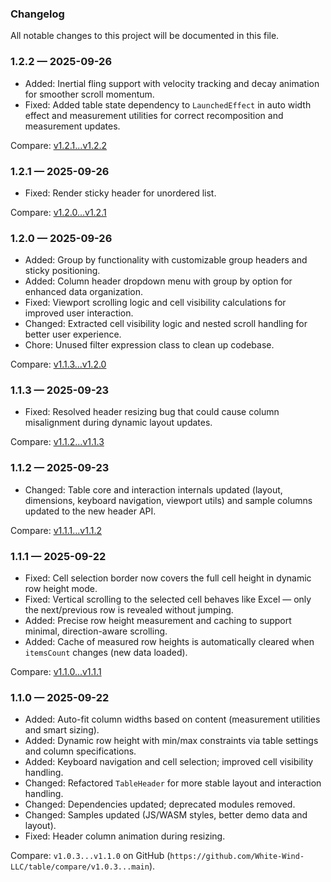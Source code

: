 ### Changelog

All notable changes to this project will be documented in this file.

### 1.2.2 — 2025-09-26

- Added: Inertial fling support with velocity tracking and decay animation for smoother scroll momentum.
- Fixed: Added table state dependency to `LaunchedEffect` in auto width effect and measurement utilities for correct
  recomposition and measurement updates.

Compare: [v1.2.1...v1.2.2](https://github.com/White-Wind-LLC/table/compare/v1.2.1...v1.2.2)

### 1.2.1 — 2025-09-26

- Fixed: Render sticky header for unordered list.

Compare: [v1.2.0...v1.2.1](https://github.com/White-Wind-LLC/table/compare/v1.2.0...v1.2.1)

### 1.2.0 — 2025-09-26

- Added: Group by functionality with customizable group headers and sticky positioning.
- Added: Column header dropdown menu with group by option for enhanced data organization.
- Fixed: Viewport scrolling logic and cell visibility calculations for improved user interaction.
- Changed: Extracted cell visibility logic and nested scroll handling for better user experience.
- Chore: Unused filter expression class to clean up codebase.

Compare: [v1.1.3...v1.2.0](https://github.com/White-Wind-LLC/table/compare/v1.1.3...v1.2.0)

### 1.1.3 — 2025-09-23

- Fixed: Resolved header resizing bug that could cause column misalignment during dynamic layout updates.

Compare: [v1.1.2...v1.1.3](https://github.com/White-Wind-LLC/table/compare/v1.1.2...v1.1.3)

### 1.1.2 — 2025-09-23

- Changed: Table core and interaction internals updated (layout, dimensions, keyboard navigation, viewport utils) and
  sample columns updated to the new header API.

Compare: [v1.1.1...v1.1.2](https://github.com/White-Wind-LLC/table/compare/v1.1.1...v1.1.2)

### 1.1.1 — 2025-09-22

- Fixed: Cell selection border now covers the full cell height in dynamic row height mode.
- Fixed: Vertical scrolling to the selected cell behaves like Excel — only the next/previous row is revealed without
  jumping.
- Added: Precise row height measurement and caching to support minimal, direction-aware scrolling.
- Added: Cache of measured row heights is automatically cleared when `itemsCount` changes (new data loaded).

Compare: [v1.1.0...v1.1.1](https://github.com/White-Wind-LLC/table/compare/v1.1.0...v1.1.1)

### 1.1.0 — 2025-09-22

- Added: Auto-fit column widths based on content (measurement utilities and smart sizing).
- Added: Dynamic row height with min/max constraints via table settings and column specifications.
- Added: Keyboard navigation and cell selection; improved cell visibility handling.
- Changed: Refactored `TableHeader` for more stable layout and interaction handling.
- Changed: Dependencies updated; deprecated modules removed.
- Changed: Samples updated (JS/WASM styles, better demo data and layout).
- Fixed: Header column animation during resizing.

Compare: `v1.0.3...v1.1.0` on GitHub (`https://github.com/White-Wind-LLC/table/compare/v1.0.3...main`).
